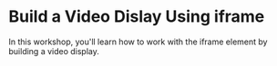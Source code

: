 # Build a Video Dislay Using iframe

In this workshop, you'll learn how to work with the iframe element by building a video display.
